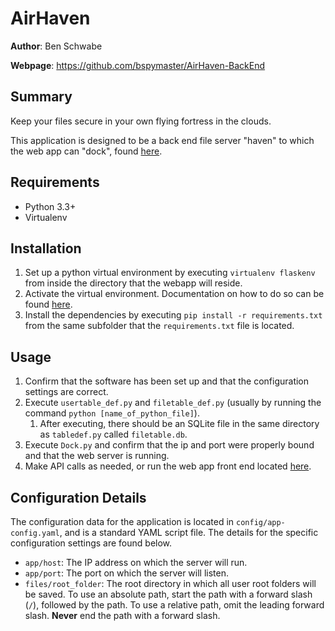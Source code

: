 # AirHaven #

**Author**: Ben Schwabe

**Webpage**: https://github.com/bspymaster/AirHaven-BackEnd    

## Summary ##
Keep your files secure in your own flying fortress in the clouds.

This application is designed to be a back end file server "haven" to which the web app can "dock", found [here](https://github.com/bspymaster/AirHaven-FrontEnd).

## Requirements ##
- Python 3.3+
- Virtualenv

## Installation ##
1. Set up a python virtual environment by executing `virtualenv flaskenv` from inside the directory that the webapp will reside.
2. Activate the virtual environment. Documentation on how to do so can be found [here](https://virtualenv.pypa.io/en/stable/userguide/#activate-script).
3. Install the dependencies by executing `pip install -r requirements.txt` from the same subfolder that the `requirements.txt` file is located.

## Usage ##
1. Confirm that the software has been set up and that the configuration settings are correct.
2. Execute `usertable_def.py` and `filetable_def.py` (usually by running the command `python [name_of_python_file]`).
    1. After executing, there should be an SQLite file in the same directory as `tabledef.py` called `filetable.db`.
3. Execute `Dock.py` and confirm that the ip and port were properly bound and that the web server is running.
4. Make API calls as needed, or run the web app front end located [here](https://github.com/bspymaster/AirHaven-FrontEnd).

## Configuration Details ##
The configuration data for the application is located in `config/app-config.yaml`, and is a standard YAML script file. The details for the specific configuration settings are found below.

- `app/host`: The IP address on which the server will run.
- `app/port`: The port on which the server will listen.
- `files/root_folder`: The root directory in which all user root folders will be saved. To use an absolute path, start the path with a forward slash (`/`), followed by the path. To use a relative path, omit the leading forward slash. **Never** end the path with a forward slash.
